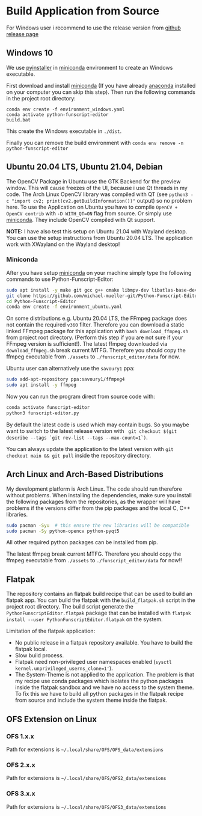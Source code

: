 # Build Application from Source

For Windows user i recommend to use the release version from [github release page](https://github.com/michael-mueller-git/Python-Funscript-Editor/releases)

## Windows 10

We use [pyinstaller](https://pypi.org/project/pyinstaller/) in [miniconda](https://docs.conda.io/en/latest/miniconda.html) environment to create an Windows executable.

First download and install [miniconda](https://docs.conda.io/en/latest/miniconda.html) (If you have already [anaconda](https://www.anaconda.com/) installed on your computer you can skip this step). Then run the following commands in the project root directory:

```
conda env create -f environment_windows.yaml
conda activate python-funscript-editor
build.bat
```

This create the Windows executable in `./dist`.

Finally you can remove the build environment with `conda env remove -n python-funscript-editor`

## Ubuntu 20.04 LTS, Ubuntu 21.04, Debian

The OpenCV Package in Ubuntu use the GTK Backend for the preview window. This will cause freezes of the UI, because i use Qt threads in my code. The Arch Linux OpenCV library was compiled with QT (see `python3 -c "import cv2; print(cv2.getBuildInformation())"` output) so no problem here. To use the Application on Ubuntu you have to compile `OpenCV + OpenCV contrib` with `-D WITH_QT=ON` flag from source. Or simply use [miniconda](https://docs.conda.io/en/latest/miniconda.html). They include OpenCV compiled with Qt support.

**NOTE:** I have also test this setup on Ubuntu 21.04 with Wayland desktop. You can use the setup instructions from Ubuntu 20.04 LTS. The application work with XWayland on the Wayland desktop!

### Miniconda

After you have setup [miniconda](https://docs.conda.io/en/latest/miniconda.html) on your machine simply type the following commands to use Python-Funscript-Editor:

```bash
sudo apt install -y make git gcc g++ cmake libmpv-dev libatlas-base-dev
git clone https://github.com/michael-mueller-git/Python-Funscript-Editor.git
cd Python-Funscript-Editor
conda env create -f environment_ubuntu.yaml
```

On some distributions e.g. Ubuntu 20.04 LTS, the FFmpeg package does not contain the required `v360` filter. Therefore you can download a static linked FFmpeg package for this application with `bash download_ffmpeg.sh` from project root directory. (Perform this step if you are not sure if your FFmpeg version is sufficient!). The latest ffmpeg downloaded via `download_ffmpeg.sh` break current MTFG. Therefore you should copy the ffmpeg executable from `./assets` to `./funscript_editor/data` for now.

Ubuntu user can alternatively use the `savoury1` ppa:

```bash
sudo add-apt-repository ppa:savoury1/ffmpeg4
sudo apt install -y ffmpeg

```

Now you can run the program direct from source code with:

```bash
conda activate funscript-editor
python3 funscript-editor.py
```

By default the latest code is used which may contain bugs. So you maybe want to switch to the latest release version with `` git checkout $(git describe --tags `git rev-list --tags --max-count=1`)``.

You can always update the application to the latest version with `git checkout main && git pull` inside the repository directory.

## Arch Linux and Arch-Based Distributions

My development platform is Arch Linux. The code should run therefore without problems. When installing the dependencies, make sure you install the following packages from the repositories, as the wrapper will have problems if the versions differ from the pip packages and the local C, C++ libraries.

```bash
sudo pacman -Syu  # this ensure the new libraries will be compatible
sudo pacman -Sy python-opencv python-pyqt5
```

All other required python packages can be installed from pip.

The latest ffmpeg break current MTFG. Therefore you should copy the ffmpeg executable from `./assets` to `./funscript_editor/data` for now!!

## Flatpak

The repository contains an flatpak build recipe that can be used to build an flatpak app. You can build the flatpak with the `build_flatpak.sh` script in the project root directory. The build script generate the `PythonFunscriptEditor.flatpak` package that can be installed with `flatpak install --user PythonFunscriptEditor.flatpak` on the system.

Limitation of the flatpak application:

- No public release in a flatpak repository available. You have to build the flatpak local.
- Slow build process.
- Flatpak need non-privileged user namespaces enabled (`sysctl kernel.unprivileged_userns_clone=1'`).
- The System-Theme is not applied to the application. The problem is that my recipe use conda packages which isolates the python packages inside the flatpak sandbox and we have no access to the system theme. To fix this we have to build all python packages in the flatpak recipe from source and include the system theme inside the flatpak.

## OFS Extension on Linux

### OFS 1.x.x

Path for extensions is `~/.local/share/OFS/OFS_data/extensions`

### OFS 2.x.x

Path for extensions is `~/.local/share/OFS/OFS2_data/extensions`

### OFS 3.x.x

Path for extensions is `~/.local/share/OFS/OFS3_data/extensions`
